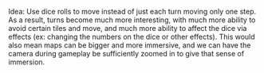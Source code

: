 Idea: Use dice rolls to move instead of just each turn moving only one step. As a result, turns become much more interesting, with much more ability to avoid certain tiles and move, and much more ability to affect the dice via effects (ex: changing the numbers on the dice or other effects). This would also mean maps can be bigger and more immersive, and we can have the camera during gameplay be sufficiently zoomed in to give that sense of immersion.